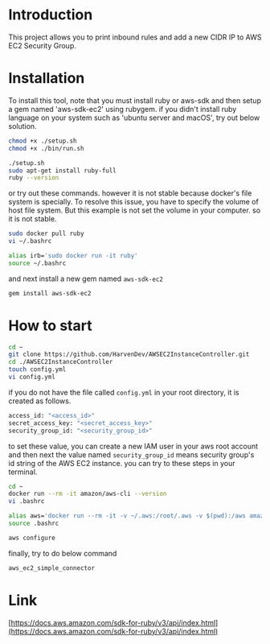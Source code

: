 # Introduction

This project allows you to print inbound rules and add a new CIDR IP to AWS EC2 Security Group.

# Installation

To install this tool, note that you must install ruby or aws-sdk and then setup a gem named 'aws-sdk-ec2' using rubygem.
if you didn't install ruby language on your system such as 'ubuntu server and macOS', try out below solution.

```sh
chmod +x ./setup.sh
chmod +x ./bin/run.sh

./setup.sh
sudo apt-get install ruby-full
ruby --version
```

or try out these commands. however it is not stable because docker's file system is specially. To resolve this issue, you have to specify the volume of host file system. But this example is not set the volume in your computer. so it is not stable.

```bash
sudo docker pull ruby
vi ~/.bashrc

alias irb='sudo docker run -it ruby'
source ~/.bashrc
```

and next install a new gem named `aws-sdk-ec2`

```sh
gem install aws-sdk-ec2
```

# How to start

```sh
cd ~
git clone https://github.com/HarvenDev/AWSEC2InstanceController.git
cd ./AWSEC2InstanceController
touch config.yml
vi config.yml
```

if you do not have the file called `config.yml` in your root directory, it is created as follows.

```sh
access_id: "<access_id>"
secret_access_key: "<secret_access_key>"
security_group_id: "<security_group_id>"
```

to set these value, you can create a new IAM user in your aws root account and then next the value named `security_group_id` means security group's id string of the AWS EC2 instance. you can try to these steps in your terminal.

```sh
cd ~
docker run --rm -it amazon/aws-cli --version
vi .bashrc

alias aws='docker run --rm -it -v ~/.aws:/root/.aws -v $(pwd):/aws amazon/aws-cli'
source .bashrc

aws configure
```

finally, try to do below command

```sh
aws_ec2_simple_connector
```

# Link

[https://docs.aws.amazon.com/sdk-for-ruby/v3/api/index.html](https://docs.aws.amazon.com/sdk-for-ruby/v3/api/index.html)
